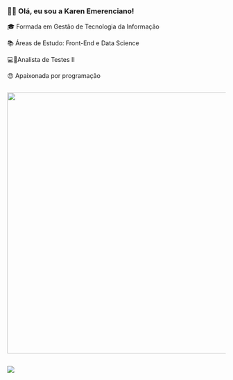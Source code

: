 ### <p>👩🏾 Olá, eu sou a Karen Emerenciano!

<p>🎓 Formada em Gestão de Tecnologia da Informação</p>
<p>📚 Áreas de Estudo: Front-End e Data Science </p>
<p>💻🦟Analista de Testes II</p>
<p>😍 Apaixonada por programação</p>

##
<p align = "center">
  <img src = "https://github-readme-stats.vercel.app/api?username=KarenEmerenciano&show_icons=true&theme=bear" width = 600>
<!--  <img src = "https://github-readme-streak-stats.herokuapp.com?user=KarenEmerenciano&theme=dark&hide_border=true" width = 400> -->


##
<a href="https://www.linkedin.com/in/karen-e-94b3471b6/" target="_blank"><img src="https://img.shields.io/badge/-LinkedIn-%230077B5?style=for-the-badge&logo=linkedin&logoColor=white" target="_blank"></a> 


